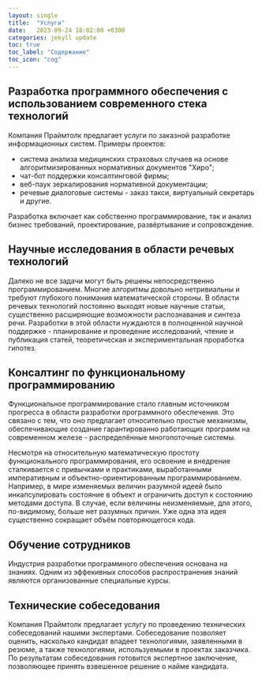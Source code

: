 ```yaml
---
layout: single
title:  "Услуги"
date:   2023-09-24 18:02:00 +0300
categories: jekyll update
toc: true
toc_label: "Содержание"
toc_icon: "cog"
---
```


## Разработка программного обеспечения с использованием современного стека технологий

Компания Праймтолк предлагает услуги по заказной разработке информационных систем. Примеры проектов:

- система анализа медицинских страховых случаев на основе алгоритмизированных нормативных документов "Хиро";
- чат-бот поддержки консалтинговой фирмы;
- веб-паук зеркалирования нормативной документации;
- речевые диалоговые системы - заказ такси, виртуальный секретарь и другие.

Разработка включает как собственно программирование, так и анализ бизнес требований, проектирование, развёртывание и сопровождение.

## Научные исследования в области речевых технологий

Далеко не все задачи могут быть решены непосредственно программированием. Многие алгоритмы довольно нетривиальны и требуют глубокого понимания математической стороны. В области речевых технологий постоянно выходят новые научные статьи, существенно расширяющие возможности распознавания и синтеза речи. Разработки в этой области нуждаются в полноценной научной поддержке - планирование и проведение исследований, чтение и публикация статей, теоретическая и экспериментальная проработка гипотез.

## Консалтинг по функциональному программированию

Функциональное программирование стало главным источником прогресса в области разработки программного обеспечения. Это связано с тем, что оно предлагает относительно простые механизмы, обеспечивающие создание гарантированно работающих программ на современном железе - распределённые многопоточные системы.

Несмотря на относительную математическую простоту функционального программирования, его освоение и внедрение сталкивается с привычками и практиками, выработанными императивным и объектно-ориентированным программированием. Например, в мире изменяемых величин разумной идеей было инкапсулировать состояние в объект и ограничить доступ к состоянию методами доступа. В случае, если величины неизменяемые, для этого, по-видимому, больше нет разумных причин. Уже одна эта идея существенно сокращает объём повторяющегося кода.


## Обучение сотрудников

Индустрия разработки программного обеспечения основана на знаниях. Одним из эффекивных способов распространения знаний являются организованные специальные курсы.

## Технические собеседования

Компания Праймтолк предлагает услугу по проведению технических собеседований нашими экспертами. Собеседование позволяет оценить, насколько кандидат владеет технологиями, заявленными в резюме, а также технологиями, используемыми в проектах заказчика. По результатам собеседования готовится экспертное заключение, позволяющее принять взвешенное решение о найме кандидата.
